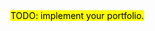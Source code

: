 
<html>
	<head>
		<title>TODO</title>
	</head>
<body>
<mark>TODO: implement your portfolio.</mark>
</body>
</html>
